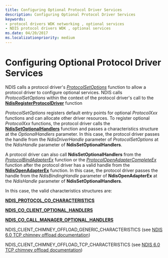 ```yaml
---
title: Configuring Optional Protocol Driver Services
description: Configuring Optional Protocol Driver Services
keywords:
- protocol drivers WDK networking , optional services
- NDIS protocol drivers WDK , optional services
ms.date: 04/20/2017
ms.localizationpriority: medium
---
```


# Configuring Optional Protocol Driver Services





NDIS calls a protocol driver's [*ProtocolSetOptions*](/windows-hardware/drivers/ddi/ndis/nc-ndis-set_options) function to allow a protocol driver to configure optional services. NDIS calls *ProtocolSetOptions* within the context of the protocol driver's call to the [**NdisRegisterProtocolDriver**](/windows-hardware/drivers/ddi/ndis/nf-ndis-ndisregisterprotocoldriver) function

*ProtocolSetOptions* registers default entry points for optional *ProtocolXxx* functions and can allocate other driver resources. To register optional *ProtocolXxx* functions, the protocol driver calls the [**NdisSetOptionalHandlers**](/windows-hardware/drivers/ddi/ndis/nf-ndis-ndissetoptionalhandlers) function and passes a characteristics structure at the *OptionalHandlers* parameter. In this case, the protocol driver passes the handle from the *NdisDriverHandle* parameter of *ProtocolSetOptions* at the *NdisHandle* parameter of **NdisSetOptionalHandlers**.

A protocol driver can also call **NdisSetOptionalHandlers** from the [*ProtocolBindAdapterEx*](/windows-hardware/drivers/ddi/ndis/nc-ndis-protocol_bind_adapter_ex) function or the [*ProtocolOpenAdapterCompleteEx*](/windows-hardware/drivers/ddi/ndis/nc-ndis-protocol_open_adapter_complete_ex) function after the protocol driver has a valid handle from the [**NdisOpenAdapterEx**](/windows-hardware/drivers/ddi/ndis/nf-ndis-ndisopenadapterex) function. In this case, the protocol driver passes the handle from the *NdisBindingHandle* parameter of **NdisOpenAdapterEx** at the *NdisHandle* parameter of **NdisSetOptionalHandlers**.

In this case, the valid characteristics structures are:

[**NDIS\_PROTOCOL\_CO\_CHARACTERISTICS**](/windows-hardware/drivers/ddi/ndis/ns-ndis-_ndis_protocol_co_characteristics)

[**NDIS\_CO\_CLIENT\_OPTIONAL\_HANDLERS**](/windows-hardware/drivers/ddi/ndis/ns-ndis-_ndis_co_client_optional_handlers)

[**NDIS\_CO\_CALL\_MANAGER\_OPTIONAL\_HANDLERS**](/windows-hardware/drivers/ddi/ndis/ns-ndis-_ndis_co_call_manager_optional_handlers)

NDIS\_CLIENT\_CHIMNEY\_OFFLOAD\_GENERIC\_CHARACTERISTICS (see [NDIS 6.0 TCP chimney offload documentation](full-tcp-offload.md))

NDIS\_CLIENT\_CHIMNEY\_OFFLOAD\_TCP\_CHARACTERISTICS (see [NDIS 6.0 TCP chimney offload documentation](full-tcp-offload.md))

 

